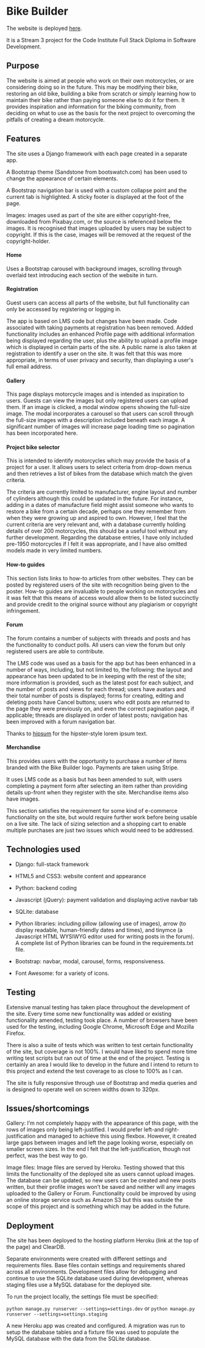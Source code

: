 # Bike Builder

The website is deployed [here](https://bike-builder.herokuapp.com/).

It is a Stream 3 project for the Code Institute Full Stack Diploma in Software Development.

## Purpose

The website is aimed at people who work on their own motorcycles, or are considering doing so in the future. This may be modifying their bike, restoring an old bike, building a bike from scratch or simply learning how to maintain their bike rather than paying someone else to do it for them. It provides inspiration and information for the biking community, from deciding on what to use as the basis for the next project to overcoming the pitfalls of creating a dream motorcycle.

## Features

The site uses a Django framework with each page created in a separate app.

A Bootstrap theme (Sandstone from bootswatch.com) has been used to change the appearance of certain elements.

A Bootstrap navigation bar is used with a custom collapse point and the current tab is highlighted. A sticky footer is displayed at the foot of the page.

Images: images used as part of the site are either copyright-free, downloaded from Pixabay.com, or the source is referenced below the images. It is recognised that images uploaded by users may be subject to copyright. If this is the case, images will be removed at the request of the copyright-holder.

#### Home

Uses a Bootstrap carousel with background images, scrolling through overlaid text introducing each section of the website in turn.

#### Registration

Guest users can access all parts of the website, but full functionality can only be accessed by registering or logging in.

The app is based on LMS code but changes have been made. Code associated with taking payments at registration has been removed. Added functionality includes an enhanced Profile page with additional information being displayed regarding the user, plus the ability to upload a profile image which is displayed in certain parts of the site. A public name is also taken at registration to identify a user on the site. It was felt that this was more appropriate, in terms of user privacy and security, than displaying a user's full email address.

#### Gallery

This page displays motorcycle images and is intended as inspiration to users. Guests can view the images but only registered users can upload them. If an image is clicked, a modal window opens showing the full-size image. The modal incorporates a carousel so that users can scroll through the full-size images with a description included beneath each image. A significant number of images will increase page loading time so pagination has been incorporated here.

#### Project bike selector

This is intended to identify motorcycles which may provide the basis of a project for a user. It allows users to select criteria from drop-down menus and then retrieves a list of bikes from the database which match the given criteria.

The criteria are currently limited to manufacturer, engine layout and number of cylinders although this could be updated in the future. For instance, adding in a dates of manufacture field might assist someone who wants to restore a bike from a certain decade, perhaps one they remember from when they were growing up and aspired to own. However, I feel that the current criteria are very relevant and, with a database currently holding details of over 200 motorcycles, this should be a useful tool without any further development. Regarding the database entries, I have only included pre-1950 motorcycles if I felt it was appropriate, and I have also omitted models made in very limited numbers.

#### How-to guides

This section lists links to how-to articles from other websites. They can be posted by registered users of the site with recognition being given to the poster. How-to guides are invaluable to people working on motorcycles and it was felt that this means of access would allow them to be listed succinctly and provide credit to the original source without any plagiarism or copyright infringement.

#### Forum

The forum contains a number of subjects with threads and posts and has the functionality to conduct polls. All users can view the forum but only registered users are able to contribute.

The LMS code was used as a basis for the app but has been enhanced in a number of ways, including, but not limited to, the following: the layout and appearance has been updated to be in keeping with the rest of the site; more information is provided, such as the latest post for each subject, and the number of posts and views for each thread; users have avatars and their total number of posts is displayed; forms for creating, editing and deleting posts have Cancel buttons; users who edit posts are returned to the page they were previously on, and even the correct pagination page, if applicable; threads are displayed in order of latest posts; navigation has been improved with a forum navigation bar.

Thanks to [hipsum](https://hipsum.co/) for the hipster-style lorem ipsum text.

#### Merchandise

This provides users with the opportunity to purchase a number of items branded with the Bike Builder logo. Payments are taken using Stripe.

It uses LMS code as a basis but has been amended to suit, with users completing a payment form after selecting an item rather than providing details up-front when they register with the site. Merchandise items also have images.

This section satisfies the requirement for some kind of e-commerce functionality on the site, but would require further work before being usable on a live site. The lack of sizing selection and a shopping cart to enable multiple purchases are just two issues which would need to be addressed.

## Technologies used

* Django: full-stack framework

* HTML5 and CSS3: website content and appearance

* Python: backend coding

* Javascript (jQuery): payment validation and displaying active navbar tab

* SQLite: database

* Python libraries: including pillow (allowing use of images), arrow (to display readable, human-friendly dates and times), and tinymce (a Javascript HTML WYSIWYG editor used for writing posts in the forum). A complete list of Python libraries can be found in the requirements.txt file.

* Bootstrap: navbar, modal, carousel, forms, responsiveness.

* Font Awesome: for a variety of icons.

## Testing

Extensive manual testing has taken place throughout the development of the site. Every time some new functionality was added or existing functionality amended, testing took place. A number of browsers have been used for the testing, including Google Chrome, Microsoft Edge and Mozilla Firefox.

There is also a suite of tests which was written to test certain functionality of the site, but coverage is not 100%. I would have liked to spend more time writing test scripts but ran out of time at the end of the project. Testing is certainly an area I would like to develop in the future and I intend to return to this project and extend the test coverage to as close to 100% as I can.

The site is fully responsive through use of Bootstrap and media queries and is designed to operate well on screen widths down to 320px.

## Issues/shortcomings

Gallery: I’m not completely happy with the appearance of this page, with the rows of images only being left-justified. I would prefer left-and right-justification and managed to achieve this using flexbox. However, it created large gaps between images and left the page looking worse, especially on smaller screen sizes. In the end I felt that the left-justification, though not perfect, was the best way to go.

Image files: Image files are served by Heroku. Testing showed that this limits the functionality of the deployed site as users cannot upload images. The database can be updated, so new users can be created and new posts written, but their profile images won’t be saved and neither will any images uploaded to the Gallery or Forum. Functionality could be improved by using an online storage service such as Amazon S3 but this was outside the scope of this project and is something which may be added in the future.

## Deployment

The site has been deployed to the hosting platform Heroku (link at the top of the page) and ClearDB.

Separate environments were created with different settings and requirements files. Base files contain settings and requirements shared across all environments. Development files allow for debugging and continue to use the SQLite database used during development, whereas staging files use a MySQL database for the deployed site.

To run the project locally, the settings file must be specified:

`python manage.py runserver --settings=settings.dev` or `python manage.py runserver --settings=settings.staging`

A new Heroku app was created and configured. A migration was run to setup the database tables and a fixture file was used to populate the MySQL database with the data from the SQLite database.
